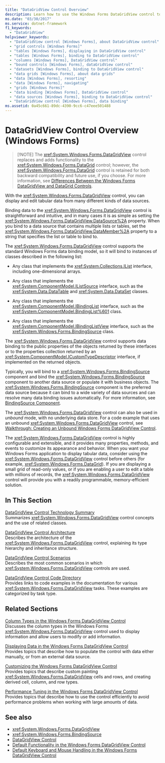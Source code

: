 ```yaml
---
title: "DataGridView Control Overview"
description: Learn how to use the Windows Forms DataGridView control to display and edit tabular data from many different kinds of data sources.
ms.date: "03/30/2017"
ms.service: dotnet-framework
f1_keywords:
  - "DataGridView"
helpviewer_keywords:
  - "DataGridView control [Windows Forms], about DataGridView control"
  - "grid controls [Windows Forms]"
  - "tables [Windows Forms], displaying in DataGridView control"
  - "tables [Windows Forms], binding to DataGridView control"
  - "columns [Windows Forms], DataGridView control"
  - "bound controls [Windows Forms], dataGridView control"
  - "datasets [Windows Forms], binding to DataGridView control"
  - "data grids [Windows Forms], about data grids"
  - "data [Windows Forms], resorting"
  - "data [Windows Forms], navigating"
  - "grids [Windows Forms]"
  - "data binding [Windows Forms], DataGridView control"
  - "data sources [Windows Forms], binding to DataGridView control"
  - "DataGridView control [Windows Forms], data binding"
ms.assetid: 0a45c661-89dc-4390-9cc6-c47eee501488
---
```

# DataGridView Control Overview (Windows Forms)
>
> [!NOTE]
> The <xref:System.Windows.Forms.DataGridView> control replaces and adds functionality to the <xref:System.Windows.Forms.DataGrid> control; however, the <xref:System.Windows.Forms.DataGrid> control is retained for both backward compatibility and future use, if you choose. For more information, see [Differences Between the Windows Forms DataGridView and DataGrid Controls](differences-between-the-windows-forms-datagridview-and-datagrid-controls.md).

With the <xref:System.Windows.Forms.DataGridView> control, you can display and edit tabular data from many different kinds of data sources.

Binding data to the <xref:System.Windows.Forms.DataGridView> control is straightforward and intuitive, and in many cases it is as simple as setting the <xref:System.Windows.Forms.DataGridView.DataSource%2A> property. When you bind to a data source that contains multiple lists or tables, set the <xref:System.Windows.Forms.DataGridView.DataMember%2A> property to a string that specifies the list or table to bind to.

The <xref:System.Windows.Forms.DataGridView> control supports the standard Windows Forms data binding model, so it will bind to instances of classes described in the following list:

- Any class that implements the <xref:System.Collections.IList> interface, including one-dimensional arrays.

- Any class that implements the <xref:System.ComponentModel.IListSource> interface, such as the <xref:System.Data.DataTable> and <xref:System.Data.DataSet> classes.

- Any class that implements the <xref:System.ComponentModel.IBindingList> interface, such as the <xref:System.ComponentModel.BindingList%601> class.

- Any class that implements the <xref:System.ComponentModel.IBindingListView> interface, such as the <xref:System.Windows.Forms.BindingSource> class.

The <xref:System.Windows.Forms.DataGridView> control supports data binding to the public properties of the objects returned by these interfaces or to the properties collection returned by an <xref:System.ComponentModel.ICustomTypeDescriptor> interface, if implemented on the returned objects.

Typically, you will bind to a <xref:System.Windows.Forms.BindingSource> component and bind the <xref:System.Windows.Forms.BindingSource> component to another data source or populate it with business objects. The <xref:System.Windows.Forms.BindingSource> component is the preferred data source because it can bind to a wide variety of data sources and can resolve many data binding issues automatically. For more information, see [BindingSource Component](bindingsource-component.md).

The <xref:System.Windows.Forms.DataGridView> control can also be used in *unbound* mode, with no underlying data store. For a code example that uses an unbound <xref:System.Windows.Forms.DataGridView> control, see [Walkthrough: Creating an Unbound Windows Forms DataGridView Control](walkthrough-creating-an-unbound-windows-forms-datagridview-control.md).

The <xref:System.Windows.Forms.DataGridView> control is highly configurable and extensible, and it provides many properties, methods, and events to customize its appearance and behavior. When you want your Windows Forms application to display tabular data, consider using the <xref:System.Windows.Forms.DataGridView> control before others (for example, <xref:System.Windows.Forms.DataGrid>). If you are displaying a small grid of read-only values, or if you are enabling a user to edit a table with millions of records, the <xref:System.Windows.Forms.DataGridView> control will provide you with a readily programmable, memory-efficient solution.

## In This Section

[DataGridView Control Technology Summary](datagridview-control-technology-summary-windows-forms.md)\
Summarizes <xref:System.Windows.Forms.DataGridView> control concepts and the use of related classes.

[DataGridView Control Architecture](datagridview-control-architecture-windows-forms.md)\
Describes the architecture of the <xref:System.Windows.Forms.DataGridView> control, explaining its type hierarchy and inheritance structure.

[DataGridView Control Scenarios](datagridview-control-scenarios-windows-forms.md)\
Describes the most common scenarios in which <xref:System.Windows.Forms.DataGridView> controls are used.

[DataGridView Control Code Directory](datagridview-control-code-directory-windows-forms.md)\
Provides links to code examples in the documentation for various <xref:System.Windows.Forms.DataGridView> tasks. These examples are categorized by task type.

## Related Sections

[Column Types in the Windows Forms DataGridView Control](column-types-in-the-windows-forms-datagridview-control.md)\
Discusses the column types in the Windows Forms <xref:System.Windows.Forms.DataGridView> control used to display information and allow users to modify or add information.

[Displaying Data in the Windows Forms DataGridView Control](displaying-data-in-the-windows-forms-datagridview-control.md)\
Provides topics that describe how to populate the control with data either manually, or from an external data source.

[Customizing the Windows Forms DataGridView Control](customizing-the-windows-forms-datagridview-control.md)\
Provides topics that describe custom painting <xref:System.Windows.Forms.DataGridView> cells and rows, and creating derived cell, column, and row types.

[Performance Tuning in the Windows Forms DataGridView Control](performance-tuning-in-the-windows-forms-datagridview-control.md)\
Provides topics that describe how to use the control efficiently to avoid performance problems when working with large amounts of data.

## See also

- <xref:System.Windows.Forms.DataGridView>
- <xref:System.Windows.Forms.BindingSource>
- [DataGridView Control](datagridview-control-windows-forms.md)
- [Default Functionality in the Windows Forms DataGridView Control](default-functionality-in-the-windows-forms-datagridview-control.md)
- [Default Keyboard and Mouse Handling in the Windows Forms DataGridView Control](default-keyboard-and-mouse-handling-in-the-windows-forms-datagridview-control.md)
